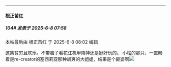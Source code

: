 ﻿
*****

####  根正苗红  
##### 104#       发表于 2025-6-8 07:58

 本帖最后由 根正苗红 于 2025-6-8 08:02 编辑 

这集贫穷且欢乐。不带脑子看花江机甲降神还是挺好玩的。
小松的那只，一直盼着是re-creator的塞西莉亚那种飒爽的大姐姐，结果是个巅婆啊<img src="https://static.stage1st.com/image/smiley/face2017/067.png" referrerpolicy="no-referrer">

